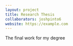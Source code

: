 ```yaml
---
layout: project
title: Research Thesis
collaborators: joshpinto6
website: https://example.com
---
```


The final work for my degree